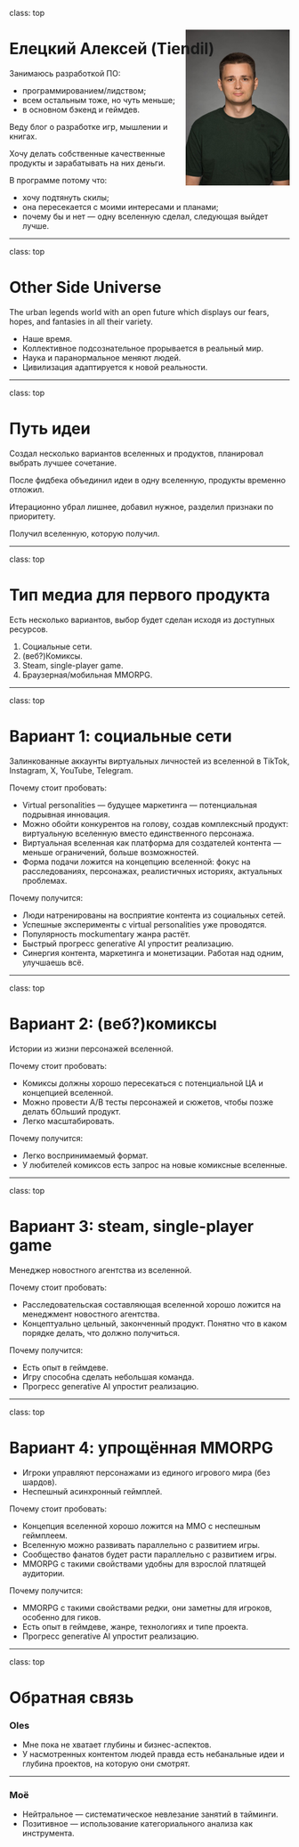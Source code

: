 class: top

# Елецкий Алексей (Tiendil)

<img src="./avatara.jpg" style="height: 20em; float: right; margin-top: -5em;"/>

Занимаюсь разработкой ПО:

- программированием/лидством;
- всем остальным тоже, но чуть меньше;
- в основном бэкенд и геймдев.

Веду блог о разработке игр, мышлении и книгах.

Хочу делать собственные качественные продукты и зарабатывать на них деньги.

В программе потому что:

- хочу подтянуть скилы;
- она пересекается с моими интересами и планами;
- почему бы и нет — одну вселенную сделал, следующая выйдет лучше.

<!-- Написать 3 предложения о себе. "Занимаюсь/увлекаюсь [тем-то], когда вырасту хочу делать [то-то], в программе потому что [вот так вот]".   -->

---
class: top

# Other Side Universe

The urban legends world with an open future which displays our fears, hopes, and fantasies in all their variety.

- Наше время.
- Коллективное подсознательное прорывается в реальный мир.
- Наука и паранормальное меняют людей.
- Цивилизация адаптируется к новой реальности.

<!-- Слайд 2: Написать одно-два предложения про то самое за что мы бились на прошлой неделе "что за парк я строю и какой в нем главный аттракцион". "Я строю Sci-Fi вселенную в недалеком будущем, в которую из пространственно-временной аномалии постоянно валится всякая дичь".-->

---
class: top

# Путь идеи

Создал несколько вариантов вселенных и продуктов, планировал выбрать лучшее сочетание.

После фидбека объединил идеи в одну вселенную, продукты временно отложил.

Итерационно убрал лишнее, добавил нужное, разделил признаки по приоритету.

Получил вселенную, которую получил.

<!-- Слайд 3: Написать несколько предложений о том как изменилась ваша идея или отношение к ней/взгляд на нее (или как идеи не было вообще) с начала программы до сегодняшнего дня. Если вы нихера не поняли, ничего не изменилось, или стало только хуже - это тоже результат. Не надо выдумывать успехи, мы не на заседании правительства. -->

---
class: top

# Тип медиа для первого продукта

Есть несколько вариантов, выбор будет сделан исходя из доступных ресурсов.

1. Социальные сети.
2. (веб?)Комиксы.
3. Steam, single-player game.
4. Браузерная/мобильная MMORPG.

<!-- Слайд 4: Написать одно-два предложения о том в каком типе медиа хотите реализовывать эту вселенную (игра, кино, комикс и так далее) и почему. Возможно, есть какие-то аспекты вселенной, которые прямо просятся на реализацию в каком-то типе медиа (типа важная идея вашей вселенной выглядит как готовая игровая механика). -->

---
class: top

# Вариант 1: социальные сети

Залинкованные аккаунты виртуальных личностей из вселенной в TikTok, Instagram, X, YouTube, Telegram.

Почему стоит пробовать:

- Virtual personalities — будущее маркетинга — потенциальная подрывная инновация.
- Можно обойти конкурентов на голову, создав комплексный продукт: виртуальную вселенную вместо единственного персонажа.
- Виртуальная вселенная как платформа для создателей контента —  меньше ограничений, больше возможностей.
- Форма подачи ложится на концепцию вселенной: фокус на расследованиях, персонажах, реалистичных историях, актуальных проблемах.

Почему получится:

- Люди натренированы на восприятие контента из социальных сетей.
- Успешные эксперименты с virtual personalities уже проводятся.
- Популярность mockumentary жанра растёт.
- Быстрый прогресс generative AI упростит реализацию.
- Синергия контента, маркетинга и монетизации. Работая над одним, улучшаешь всё.

---
class: top

# Вариант 2: (веб?)комиксы

Истории из жизни персонажей вселенной.

Почему стоит пробовать:

- Комиксы должны хорошо пересекаться с потенциальной ЦА и концепцией вселенной.
- Можно провести А/B тесты персонажей и сюжетов, чтобы позже делать бОльший продукт.
- Легко масштабировать.

Почему получится:

- Легко воспринимаемый формат.
- У любителей комиксов есть запрос на новые комиксные вселенные.

---
class: top

# Вариант 3: steam, single-player game

Менеджер новостного агентства из вселенной.

Почему стоит пробовать:

- Расследовательская составляющая вселенной хорошо ложится на менеджмент новостного агентства.
- Концептуально цельный, законченный продукт. Понятно что в каком порядке делать, что должно получиться.

Почему получится:

- Есть опыт в геймдеве.
- Игру способна сделать небольшая команда.
- Прогресс generative AI упростит реализацию.

---
class: top

# Вариант 4: упрощённая MMORPG

- Игроки управляют персонажами из единого игрового мира (без шардов).
- Неспешный асинхронный геймплей.

Почему стоит пробовать:

- Концепция вселенной хорошо ложится на MMO с неспешным геймплеем.
- Вселенную можно развивать параллельно с развитием игры.
- Сообщество фанатов будет расти параллельно с развитием игры.
- MMORPG с такими свойствами удобны для взрослой платящей аудитории.

Почему получится:

- MMORPG с такими свойствами редки, они заметны для игроков, особенно для гиков.
- Есть опыт в геймдеве, жанре, технологиях и типе проекта.
- Прогресс generative AI упростит реализацию.

---
class: top

# Обратная связь

### Oles

<ul>
    <li>Мне пока не хватает глубины и бизнес-аспектов.</li>
    <li>У насмотренных контентом людей правда есть небанальные идеи и глубина проектов, на которую они смотрят.</li>
</ul>

<hr/>

### Моё
<ul>
    <li>Нейтральное — систематическое невлезание занятий в тайминги.</li>
    <li>Позитивное — использование категориального анализа как инструмента.</li>
</ul>

<!-- Слайд 5: -->
<!--   5.1. Спрашиваете любого из участников "расскажи мне пжлст любое, что вообще запомнилось (хорошее, плохое, смешное, неожиданное) за прошедшее время на программе. От стикера в чате, до гениальной идеи в вашем же проекте или в обсуждении, или какой-то новой информации про вас самих, про других участников, про программу, про меня (ИЛИ ПОЛЯКОВА). Помещаете ответ на слайд. -->
<!--   5.2. Спрашиваете то же самое у себя. Помещаете ответ на слайд. -->

<!-- Презенташку лучше всего сделать в Google Slides и прилепить ссылку на нее в своей строке в той табличке, которую вы собрали в прошлую субботу -->
